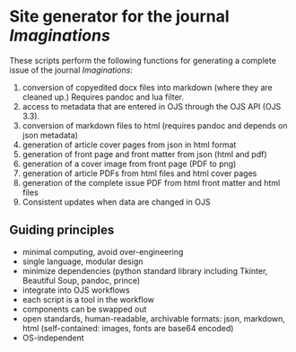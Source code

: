 # Site generator for the journal _Imaginations_

These scripts perform the following functions for generating a complete issue of the journal _Imaginations_:

1. conversion of copyedited docx files into markdown (where they are cleaned up.) Requires pandoc and lua filter.
2. access to metadata that are entered in OJS through the OJS API (OJS 3.3).
3. conversion of markdown files to html (requires pandoc and depends on json metadata)
4. generation of article cover pages from json in html format
5. generation of front page and front matter from json (html and pdf)
6. generation of a cover image from front page (PDF to png)
7. generation of article PDFs from html files and html cover pages
8. generation of the complete issue PDF from html front matter and html files
9. Consistent updates when data are changed in OJS

## Guiding principles

- minimal computing, avoid over-engineering
- single language, modular design
- minimize dependencies (python standard library including Tkinter, Beautiful Soup, pandoc, prince)
- integrate into OJS workflows
- each script is a tool in the workflow
- components can be swapped out
- open standards, human-readable, archivable formats: json, markdown, html (self-contained: images, fonts are base64 encoded)
- OS-independent
